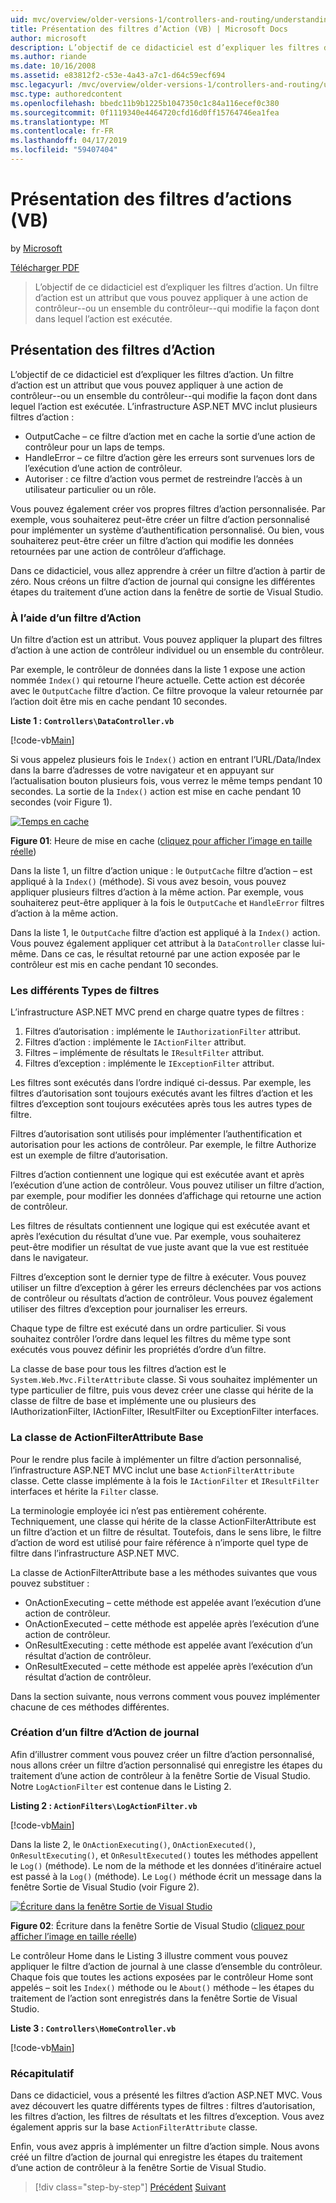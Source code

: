 ```yaml
---
uid: mvc/overview/older-versions-1/controllers-and-routing/understanding-action-filters-vb
title: Présentation des filtres d’Action (VB) | Microsoft Docs
author: microsoft
description: L’objectif de ce didacticiel est d’expliquer les filtres d’action. Un filtre d’action est un attribut que vous pouvez appliquer à une action de contrôleur--ou l’ensemble du contrôleur...
ms.author: riande
ms.date: 10/16/2008
ms.assetid: e83812f2-c53e-4a43-a7c1-d64c59ecf694
msc.legacyurl: /mvc/overview/older-versions-1/controllers-and-routing/understanding-action-filters-vb
msc.type: authoredcontent
ms.openlocfilehash: bbedc11b9b1225b1047350c1c84a116ecef0c380
ms.sourcegitcommit: 0f1119340e4464720cfd16d0ff15764746ea1fea
ms.translationtype: MT
ms.contentlocale: fr-FR
ms.lasthandoff: 04/17/2019
ms.locfileid: "59407404"
---
```

# <a name="understanding-action-filters-vb"></a>Présentation des filtres d’actions (VB)

by [Microsoft](https://github.com/microsoft)

[Télécharger PDF](http://download.microsoft.com/download/e/f/3/ef3f2ff6-7424-48f7-bdaa-180ef64c3490/ASPNET_MVC_Tutorial_14_VB.pdf)

> L’objectif de ce didacticiel est d’expliquer les filtres d’action. Un filtre d’action est un attribut que vous pouvez appliquer à une action de contrôleur--ou un ensemble du contrôleur--qui modifie la façon dont dans lequel l’action est exécutée.


## <a name="understanding-action-filters"></a>Présentation des filtres d’Action

L’objectif de ce didacticiel est d’expliquer les filtres d’action. Un filtre d’action est un attribut que vous pouvez appliquer à une action de contrôleur--ou un ensemble du contrôleur--qui modifie la façon dont dans lequel l’action est exécutée. L’infrastructure ASP.NET MVC inclut plusieurs filtres d’action :

- OutputCache – ce filtre d’action met en cache la sortie d’une action de contrôleur pour un laps de temps.
- HandleError – ce filtre d’action gère les erreurs sont survenues lors de l’exécution d’une action de contrôleur.
- Autoriser : ce filtre d’action vous permet de restreindre l’accès à un utilisateur particulier ou un rôle.

Vous pouvez également créer vos propres filtres d’action personnalisée. Par exemple, vous souhaiterez peut-être créer un filtre d’action personnalisé pour implémenter un système d’authentification personnalisé. Ou bien, vous souhaiterez peut-être créer un filtre d’action qui modifie les données retournées par une action de contrôleur d’affichage.

Dans ce didacticiel, vous allez apprendre à créer un filtre d’action à partir de zéro. Nous créons un filtre d’action de journal qui consigne les différentes étapes du traitement d’une action dans la fenêtre de sortie de Visual Studio.

### <a name="using-an-action-filter"></a>À l’aide d’un filtre d’Action

Un filtre d’action est un attribut. Vous pouvez appliquer la plupart des filtres d’action à une action de contrôleur individuel ou un ensemble du contrôleur.

Par exemple, le contrôleur de données dans la liste 1 expose une action nommée `Index()` qui retourne l’heure actuelle. Cette action est décorée avec le `OutputCache` filtre d’action. Ce filtre provoque la valeur retournée par l’action doit être mis en cache pendant 10 secondes.

**Liste 1 : `Controllers\DataController.vb`**

[!code-vb[Main](understanding-action-filters-vb/samples/sample1.vb)]

Si vous appelez plusieurs fois le `Index()` action en entrant l’URL/Data/Index dans la barre d’adresses de votre navigateur et en appuyant sur l’actualisation bouton plusieurs fois, vous verrez le même temps pendant 10 secondes. La sortie de la `Index()` action est mise en cache pendant 10 secondes (voir Figure 1).


[![Temps en cache](understanding-action-filters-vb/_static/image2.png)](understanding-action-filters-vb/_static/image1.png)

**Figure 01**: Heure de mise en cache ([cliquez pour afficher l’image en taille réelle](understanding-action-filters-vb/_static/image3.png))


Dans la liste 1, un filtre d’action unique : le `OutputCache` filtre d’action – est appliqué à la `Index()` (méthode). Si vous avez besoin, vous pouvez appliquer plusieurs filtres d’action à la même action. Par exemple, vous souhaiterez peut-être appliquer à la fois le `OutputCache` et `HandleError` filtres d’action à la même action.

Dans la liste 1, le `OutputCache` filtre d’action est appliqué à la `Index()` action. Vous pouvez également appliquer cet attribut à la `DataController` classe lui-même. Dans ce cas, le résultat retourné par une action exposée par le contrôleur est mis en cache pendant 10 secondes.

### <a name="the-different-types-of-filters"></a>Les différents Types de filtres

L’infrastructure ASP.NET MVC prend en charge quatre types de filtres :

1. Filtres d’autorisation : implémente le `IAuthorizationFilter` attribut.
2. Filtres d’action : implémente le `IActionFilter` attribut.
3. Filtres – implémente de résultats le `IResultFilter` attribut.
4. Filtres d’exception : implémente le `IExceptionFilter` attribut.

Les filtres sont exécutés dans l’ordre indiqué ci-dessus. Par exemple, les filtres d’autorisation sont toujours exécutés avant les filtres d’action et les filtres d’exception sont toujours exécutées après tous les autres types de filtre.

Filtres d’autorisation sont utilisés pour implémenter l’authentification et autorisation pour les actions de contrôleur. Par exemple, le filtre Authorize est un exemple de filtre d’autorisation.

Filtres d’action contiennent une logique qui est exécutée avant et après l’exécution d’une action de contrôleur. Vous pouvez utiliser un filtre d’action, par exemple, pour modifier les données d’affichage qui retourne une action de contrôleur.

Les filtres de résultats contiennent une logique qui est exécutée avant et après l’exécution du résultat d’une vue. Par exemple, vous souhaiterez peut-être modifier un résultat de vue juste avant que la vue est restituée dans le navigateur.

Filtres d’exception sont le dernier type de filtre à exécuter. Vous pouvez utiliser un filtre d’exception à gérer les erreurs déclenchées par vos actions de contrôleur ou résultats d’action de contrôleur. Vous pouvez également utiliser des filtres d’exception pour journaliser les erreurs.

Chaque type de filtre est exécuté dans un ordre particulier. Si vous souhaitez contrôler l’ordre dans lequel les filtres du même type sont exécutés vous pouvez définir les propriétés d’ordre d’un filtre.

La classe de base pour tous les filtres d’action est le `System.Web.Mvc.FilterAttribute` classe. Si vous souhaitez implémenter un type particulier de filtre, puis vous devez créer une classe qui hérite de la classe de filtre de base et implémente une ou plusieurs des IAuthorizationFilter, IActionFilter, IResultFilter ou ExceptionFilter interfaces.

### <a name="the-base-actionfilterattribute-class"></a>La classe de ActionFilterAttribute Base

Pour le rendre plus facile à implémenter un filtre d’action personnalisé, l’infrastructure ASP.NET MVC inclut une base `ActionFilterAttribute` classe. Cette classe implémente à la fois le `IActionFilter` et `IResultFilter` interfaces et hérite la `Filter` classe.

La terminologie employée ici n’est pas entièrement cohérente. Techniquement, une classe qui hérite de la classe ActionFilterAttribute est un filtre d’action et un filtre de résultat. Toutefois, dans le sens libre, le filtre d’action de word est utilisé pour faire référence à n’importe quel type de filtre dans l’infrastructure ASP.NET MVC.

La classe de ActionFilterAttribute base a les méthodes suivantes que vous pouvez substituer :

- OnActionExecuting – cette méthode est appelée avant l’exécution d’une action de contrôleur.
- OnActionExecuted – cette méthode est appelée après l’exécution d’une action de contrôleur.
- OnResultExecuting : cette méthode est appelée avant l’exécution d’un résultat d’action de contrôleur.
- OnResultExecuted – cette méthode est appelée après l’exécution d’un résultat d’action de contrôleur.

Dans la section suivante, nous verrons comment vous pouvez implémenter chacune de ces méthodes différentes.

### <a name="creating-a-log-action-filter"></a>Création d’un filtre d’Action de journal

Afin d’illustrer comment vous pouvez créer un filtre d’action personnalisé, nous allons créer un filtre d’action personnalisé qui enregistre les étapes du traitement d’une action de contrôleur à la fenêtre Sortie de Visual Studio. Notre `LogActionFilter` est contenue dans le Listing 2.

**Listing 2 : `ActionFilters\LogActionFilter.vb`**

[!code-vb[Main](understanding-action-filters-vb/samples/sample2.vb)]

Dans la liste 2, le `OnActionExecuting()`, `OnActionExecuted()`, `OnResultExecuting()`, et `OnResultExecuted()` toutes les méthodes appellent le `Log()` (méthode). Le nom de la méthode et les données d’itinéraire actuel est passé à la `Log()` (méthode). Le `Log()` méthode écrit un message dans la fenêtre Sortie de Visual Studio (voir Figure 2).


[![Écriture dans la fenêtre Sortie de Visual Studio](understanding-action-filters-vb/_static/image5.png)](understanding-action-filters-vb/_static/image4.png)

**Figure 02**: Écriture dans la fenêtre Sortie de Visual Studio ([cliquez pour afficher l’image en taille réelle](understanding-action-filters-vb/_static/image6.png))


Le contrôleur Home dans le Listing 3 illustre comment vous pouvez appliquer le filtre d’action de journal à une classe d’ensemble du contrôleur. Chaque fois que toutes les actions exposées par le contrôleur Home sont appelés – soit les `Index()` méthode ou le `About()` méthode – les étapes du traitement de l’action sont enregistrés dans la fenêtre Sortie de Visual Studio.

**Liste 3 : `Controllers\HomeController.vb`**

[!code-vb[Main](understanding-action-filters-vb/samples/sample3.vb)]

### <a name="summary"></a>Récapitulatif

Dans ce didacticiel, vous a présenté les filtres d’action ASP.NET MVC. Vous avez découvert les quatre différents types de filtres : filtres d’autorisation, les filtres d’action, les filtres de résultats et les filtres d’exception. Vous avez également appris sur la base `ActionFilterAttribute` classe.

Enfin, vous avez appris à implémenter un filtre d’action simple. Nous avons créé un filtre d’action de journal qui enregistre les étapes du traitement d’une action de contrôleur à la fenêtre Sortie de Visual Studio.

> [!div class="step-by-step"]
> [Précédent](asp-net-mvc-routing-overview-vb.md)
> [Suivant](improving-performance-with-output-caching-vb.md)
